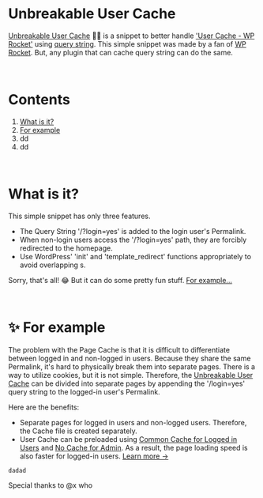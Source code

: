 # Unbreakable User Cache
<a href="https://github.com/dgnerlab/wp-rocket-unbreakable-user-cache">Unbreakable User Cache</a> 💪🏻 is a snippet to better handle <a href="https://docs.wp-rocket.me/article/313-user-cache">'User Cache - WP Rocket'</a> using <a href="https://developer.wordpress.org/reference/functions/add_query_arg/">query string</a>.
This simple snippet was made by a fan of <a href="https://wp-rocket.me/">WP Rocket</a>. But, any plugin that can cache query string can do the same.

<br />

# Contents
1. <a href="#what-is-it">What is it?</a>
2. <a href="#-for-example">For example</a>
3. dd
4. dd

<br />

# What is it?
This simple snippet has only three features.
* The Query String '/?login=yes' is added to the login user's Permalink.
* When non-login users access the '/?login=yes' path, they are forcibly redirected to the homepage.
* Use WordPress' 'init' and 'template_redirect' functions appropriately to avoid overlapping 
s.

Sorry, that's all! 😂 But it can do some pretty fun stuff. <a href="#-for-example">For example...</a>

<br />

# ✨ For example
The problem with the Page Cache is that it is difficult to differentiate between logged in and non-logged in users. Because they share the same Permalink, it's hard to physically break them into separate pages. There is a way to utilize cookies, but it is not simple. Therefore, the <a href="https://github.com/dgnerlab/wp-rocket-unbreakable-user-cache">Unbreakable User Cache</a> can be divided into separate pages by appending the '/login=yes' query string to the logged-in user's Permalink.

Here are the benefits:
* Separate pages for logged in users and non-logged users. Therefore, the Cache file is created separately.
* User Cache can be preloaded using <a href="https://github.com/wp-media/wp-rocket-helpers/tree/master/cache/wp-rocket-cache-common-cache-loggedin">Common Cache for Logged in Users</a> and <a href="https://github.com/wp-media/wp-rocket-helpers/tree/master/cache/wp-rocket-no-cache-for-admins">No Cache for Admin</a>. As a result, the page loading speed is also faster for logged-in users. <a href="">Learn more →</a>




```
dadad
```
Special thanks to @x who
